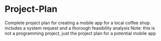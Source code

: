 # Project-Plan
Complete project plan for creating a mobile app for a local coffee shop. includes a system request and a thorough feasibility analysis 
Note: this is not a programming project, just the project plan for a potential mobile app
